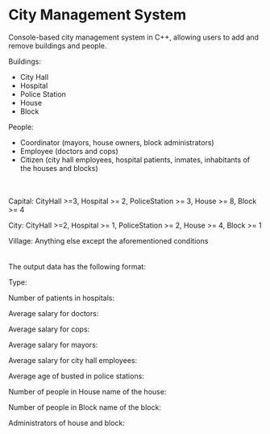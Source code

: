 # City Management System
Console-based city management system in C++, allowing users to add and remove buildings and people.

Buildings:
- City Hall
- Hospital
- Police Station
- House
- Block

People:
- Coordinator (mayors, house owners, block administrators)
- Employee (doctors and cops)
- Citizen (city hall employees, hospital patients, inmates, inhabitants of the houses and blocks)
<br>
<br>
Capital: CityHall >=3, Hospital >= 2, PoliceStation >= 3, House >= 8, Block >= 4

City: CityHall >=2, Hospital >= 1, PoliceStation >= 2, House >= 4, Block >= 1

Village: Anything else except the aforementioned conditions
<br>
<br>
<br>
The output data has the following format:

Type:

Number of patients in hospitals:

Average salary for doctors:

Average salary for cops:

Average salary for mayors:

Average salary for city hall employees:

Average age of busted in police stations:

Number of people in House name of the house:

Number of people in Block name of the block:

Administrators of house and block:
